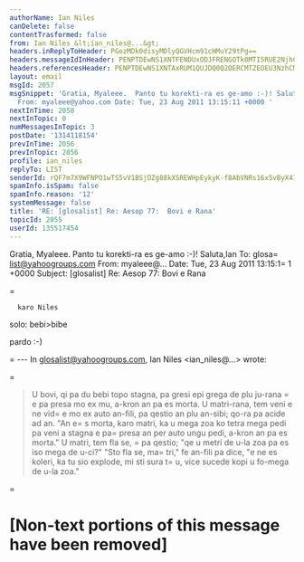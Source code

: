 ```yaml
---
authorName: Ian Niles
canDelete: false
contentTrasformed: false
from: Ian Niles &lt;ian_niles@...&gt;
headers.inReplyToHeader: PGozMDk0disyMDlyQGVHcm91cHMuY29tPg==
headers.messageIdInHeader: PENPTDEwNS1XNTFENDUxODJFRENGOTk0MTI5RUE2NjhCMkUwQHBoeC5nYmw+
headers.referencesHeader: PENPTDEwNS1XNTAxRUM1QUJDQ0Q2OERCMTZEOEU3NzhCMkYwQHBoeC5nYmw+LDxqMzA5NHYrMjA5ckBlR3JvdXBzLmNvbT4=
layout: email
msgId: 2057
msgSnippet: 'Gratia, Myaleee.  Panto tu korekti-ra es ge-amo :-)! Saluta,Ian To: glosalist@yahoogroups.com
  From: myaleee@yahoo.com Date: Tue, 23 Aug 2011 13:15:11 +0000 '
nextInTime: 2058
nextInTopic: 0
numMessagesInTopic: 3
postDate: '1314118154'
prevInTime: 2056
prevInTopic: 2056
profile: ian_niles
replyTo: LIST
senderId: rQF7m7X9WFNPO1wTS5vV1BSjDZg88kXSREWHpEykyK-f8AbVNRs16x5vByX4Ii_DqNF6nHpyL2BYGeKAzK6WMCyjGIDLis99
spamInfo.isSpam: false
spamInfo.reason: '12'
systemMessage: false
title: 'RE: [glosalist] Re: Aesop 77:  Bovi e Rana'
topicId: 2055
userId: 135517454
---
```



Gratia, Myaleee.  Panto tu korekti-ra es ge-amo :-)! Saluta,Ian
 To: glosa=
list@yahoogroups.com
From: myaleee@...
Date: Tue, 23 Aug 2011 13:15:1=
1 +0000
Subject: [glosalist] Re: Aesop 77:  Bovi e Rana


















 =




  


    
      
      
      karo Niles

solo:  bebi>bibe

pardo :-)

=
--- In glosalist@yahoogroups.com, Ian Niles <ian_niles@...> wrote:

>

> 

=
> 

> U bovi, qi pa du bebi topo stagna, pa gresi epi grega de plu ju-rana =
e pa presa mo ex mu, a-kron an pa es morta. U matri-rana, tem veni e ne vid=
e mo ex auto an-fili, pa qestio an plu an-sibi; qo-ra pa acide ad an. "An e=
s morta, karo matri, ka u mega zoa ko tetra mega pedi pa veni a stagna e pa=
 presa an per auto ungu pedi, a-kron an pa es morta." U matri, tem fla se, =
pa qestio; "qe u metri de u-la zoa pa es iso mega de u-ci?" "Sto fla se, ma=
tri," fe an-fili pa dice, "e ne es koleri, ka tu sio explode, mi sti sura t=
u, vice sucede kopi u fo-mega de u-la zoa."

>





    
     

    
    

=





   		 	   		  

[Non-text portions of this message have been removed]
=



